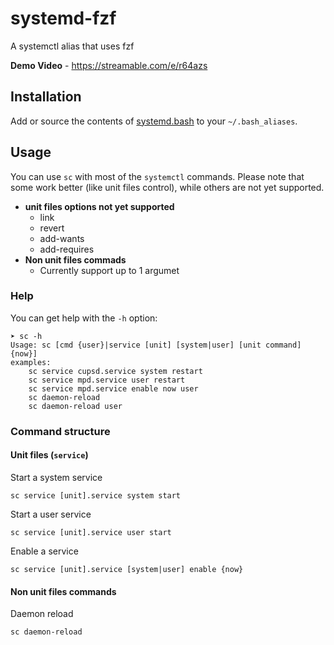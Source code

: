 # systemd-fzf
A systemctl alias that uses fzf

**Demo Video** - https://streamable.com/e/r64azs

Installation
---

Add or source the contents of [systemd.bash](systemd.bash) to your `~/.bash_aliases`. 

Usage
---

You can use `sc` with most of the `systemctl` commands. Please note that some work better (like unit files control), while others are not yet supported. 

+ **unit files options not yet supported**
  - link
  - revert
  - add-wants
  - add-requires
+ **Non unit files commads**
  - Currently support up to 1 argumet


### Help

You can get help with the `-h` option:

```
➤ sc -h
Usage: sc [cmd {user}|service [unit] [system|user] [unit command] {now}]
examples:
	sc service cupsd.service system restart
	sc service mpd.service user restart
	sc service mpd.service enable now user
	sc daemon-reload
	sc daemon-reload user
```

### Command structure

#### Unit files (`service`)

Start a system service

    sc service [unit].service system start

Start a user service

    sc service [unit].service user start

Enable a service

    sc service [unit].service [system|user] enable {now}

#### Non unit files commands

Daemon reload

    sc daemon-reload
